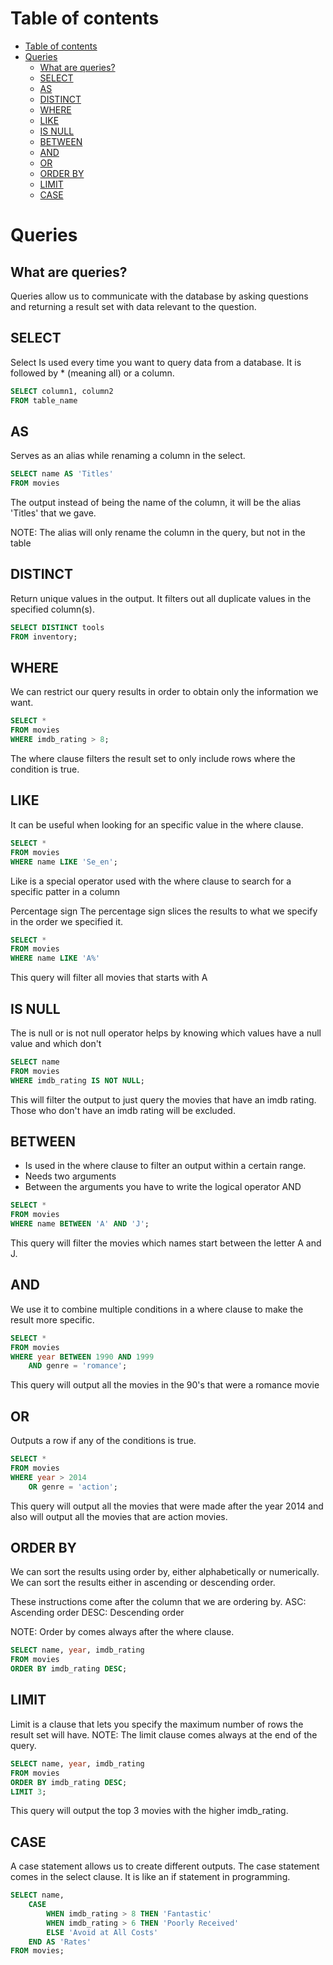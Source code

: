 # Table of contents 
- [Table of contents](#table-of-contents)
- [Queries](#queries)
  - [What are queries?](#what-are-queries)
  - [SELECT](#select)
  - [AS](#as)
  - [DISTINCT](#distinct)
  - [WHERE](#where)
  - [LIKE](#like)
  - [IS NULL](#is-null)
  - [BETWEEN](#between)
  - [AND](#and)
  - [OR](#or)
  - [ORDER BY](#order-by)
  - [LIMIT](#limit)
  - [CASE](#case)

# Queries 
## What are queries?
Queries allow us to communicate with the database by asking questions and returning a result set with data relevant to the question. 

## SELECT 
Select Is used every time you want to query data from a database. It is followed by * (meaning all) or a column.

```sql
SELECT column1, column2
FROM table_name 
```

## AS
Serves as an alias while renaming a column in the select.

```sql
SELECT name AS 'Titles'
FROM movies 
```

The output instead of being the name of the column, it will be the alias 'Titles' that we gave. 

NOTE: The alias will only rename the column in the query, but not in the table

## DISTINCT
Return unique values in the output. It filters out all duplicate values in the specified column(s).

```sql
SELECT DISTINCT tools 
FROM inventory; 
```


## WHERE
We can restrict our query results in order to obtain only the information we want. 

```sql
SELECT * 
FROM movies 
WHERE imdb_rating > 8;
```


The where clause filters the result set to only include rows where the condition is true. 





## LIKE 
It can be useful when looking for an specific value in the where clause.

```sql
SELECT * 
FROM movies 
WHERE name LIKE 'Se_en';
```

Like is a special operator used with the where clause to search for a specific patter in a column 

Percentage sign
The percentage sign slices the results to what we specify in the order we specified it. 

```sql
SELECT * 
FROM movies 
WHERE name LIKE 'A%'
```

This query will filter all movies that starts with A



## IS NULL 
The is null or is not null operator helps by knowing which values have a null value and which don't

```sql
SELECT name 
FROM movies 
WHERE imdb_rating IS NOT NULL;
```

This will filter the output to just query the movies that have an imdb rating. Those who don't have an imdb rating will be excluded. 


## BETWEEN
- Is used in the where clause to filter an output within a certain range. 
- Needs two arguments 
- Between the arguments you have to write the logical operator AND

```sql
SELECT * 
FROM movies 
WHERE name BETWEEN 'A' AND 'J';
```

This query will filter the movies which names start between the letter A and J.



## AND 
We use it to combine multiple conditions in a where clause to make the result more specific. 

```sql
SELECT * 
FROM movies 
WHERE year BETWEEN 1990 AND 1999 
    AND genre = 'romance';
```

This query will output all the movies in the 90's that were a romance movie 


## OR
Outputs a row if any of the conditions is true. 

```sql
SELECT *
FROM movies 
WHERE year > 2014
    OR genre = 'action';
```

This query will output all the movies that were made after the year 2014 and also will output all the movies that are action movies. 



## ORDER BY 
We can sort the results using order by, either alphabetically or numerically. We can sort the results either in ascending or descending order.

These instructions come after the column that we are ordering by. 
ASC: Ascending order
DESC: Descending order 

NOTE: Order by comes always after the where clause.

```sql
SELECT name, year, imdb_rating
FROM movies 
ORDER BY imdb_rating DESC;
```


## LIMIT
Limit is a clause that lets you specify the maximum number of rows the result set will have. 
NOTE: The limit clause comes always at the end of the query.

```sql
SELECT name, year, imdb_rating
FROM movies 
ORDER BY imdb_rating DESC;
LIMIT 3;
```

This query will output the top 3 movies with the higher imdb_rating.

## CASE 
A case statement allows us to create different outputs. The case statement comes in the select clause.
It is like an if statement in programming.

```sql
SELECT name,
    CASE
        WHEN imdb_rating > 8 THEN 'Fantastic'
        WHEN imdb_rating > 6 THEN 'Poorly Received'
        ELSE 'Avoid at All Costs'
    END AS 'Rates'
FROM movies;
```
